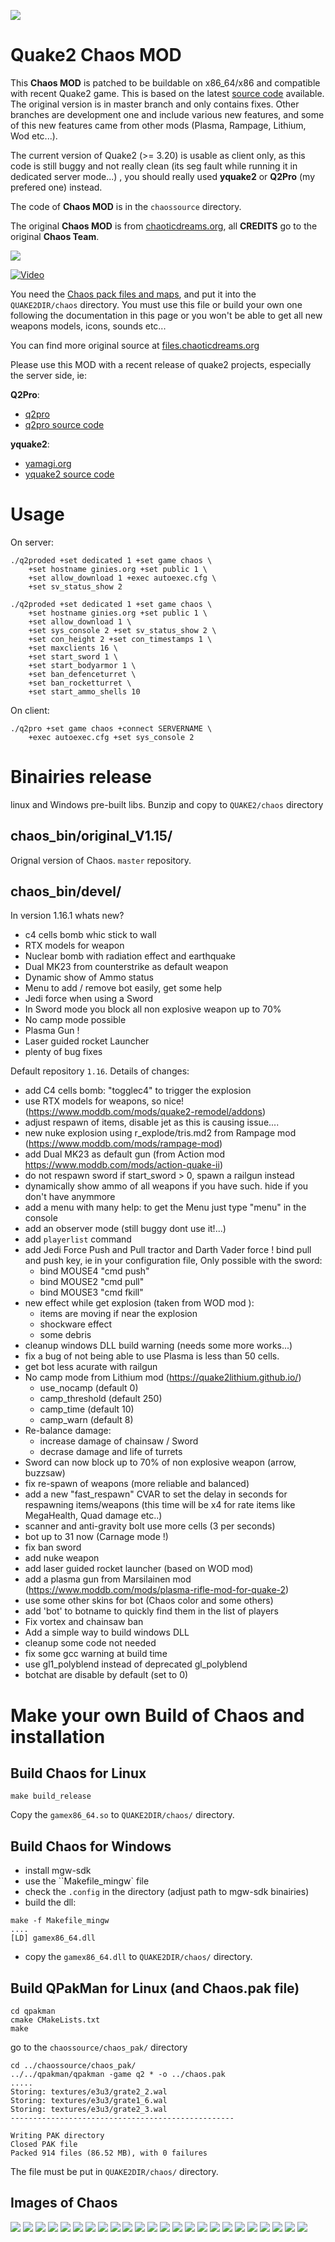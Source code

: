 ![](images/chaoslogo.jpg)

# Quake2 Chaos MOD

This **Chaos MOD** is patched to be buildable on x86_64/x86 and compatible with recent Quake2 game.
This is based on the latest [source code](https://files.chaoticdreams.org/Chaos/ChaosDM/chaosdm_114b4src.zip) available. The original version is in master branch and only contains fixes. Other branches are development one and include various new features, and some of this new features came from other mods (Plasma, Rampage, Lithium, Wod etc...).

The current version of Quake2 (>= 3.20) is usable as client only, as this code is still buggy and not really clean (its seg fault while running it in dedicated server mode...) , you should really used **yquake2** or **Q2Pro** (my prefered one) instead. 

The code of **Chaos MOD** is in the ``chaossource`` directory.

The original **Chaos MOD** is from [chaoticdreams.org](https://chaoticdreams.org/q2chaos/), all **CREDITS** go to the original **Chaos Team**.

![](images/chaos_sword.jpg)

[![Video](images/chaos1.16.1.jpg)](https://youtu.be/DuxaoykNHQA)

You need the [Chaos pack files and maps](https://ginies.org/chaos.pak), and put it into the ``QUAKE2DIR/chaos`` directory. You must use this file or build your own one following the documentation in this page or you won't be able to get all new weapons models, icons, sounds etc...

You can find more original source at [files.chaoticdreams.org](https://files.chaoticdreams.org/Chaos/ChaosDM/)

Please use this MOD with a recent release of quake2 projects, especially the server side, ie:

**Q2Pro**:
* [q2pro](https://skuller.net/q2pro/)
* [q2pro source code](https://github.com/skullernet/q2pro)

**yquake2**:
* [yamagi.org](https://www.yamagi.org/quake2/)
* [yquake2 source code](https://github.com/yquake2/yquake2)


# Usage

On server:
```
./q2proded +set dedicated 1 +set game chaos \
    +set hostname ginies.org +set public 1 \
    +set allow_download 1 +exec autoexec.cfg \
    +set sv_status_show 2
```
```
./q2proded +set dedicated 1 +set game chaos \
    +set hostname ginies.org +set public 1 \
    +set allow_download 1 \
    +set sys_console 2 +set sv_status_show 2 \
    +set con_height 2 +set con_timestamps 1 \
    +set maxclients 16 \
    +set start_sword 1 \
    +set start_bodyarmor 1 \
    +set ban_defenceturret \
    +set ban_rocketturret \
    +set start_ammo_shells 10
```

On client:
```
./q2pro +set game chaos +connect SERVERNAME \
    +exec autoexec.cfg +set sys_console 2
```

# Binairies release
 
linux and Windows pre-built libs.
Bunzip and copy to ``QUAKE2/chaos`` directory

## chaos_bin/original_V1.15/

Orignal version of Chaos. ``master`` repository.

## chaos_bin/devel/

In version 1.16.1 whats new?

* c4 cells bomb whic stick to wall
* RTX models for weapon
* Nuclear bomb with radiation effect and earthquake
* Dual MK23 from counterstrike as default weapon
* Dynamic show of Ammo status
* Menu to add / remove bot easily, get some help
* Jedi force when using a Sword
* In Sword mode you block all non explosive weapon up to 70%
* No camp mode possible
* Plasma Gun !
* Laser guided rocket Launcher
* plenty of bug fixes


Default repository ``1.16``.
Details of changes:

* add C4 cells bomb: "togglec4" to trigger the explosion
* use RTX models for weapons, so nice! (https://www.moddb.com/mods/quake2-remodel/addons)
* adjust respawn of items, disable jet as this is causing issue....
* new nuke explosion using r_explode/tris.md2 from Rampage mod (https://www.moddb.com/mods/rampage-mod)
* add Dual MK23 as default gun (from Action mod https://www.moddb.com/mods/action-quake-ii)
* do not respawn sword if start_sword > 0, spawn a railgun instead
* dynamically show ammo of all weapons if you have such. hide if you don't have anymmore
* add a menu with many help: to get the Menu just type "menu" in the console
* add an observer mode (still buggy dont use it!...)
* add ```playerlist``` command
* add Jedi Force Push and Pull tractor and Darth Vader force ! bind pull and push key, ie in your configuration file, Only possible with the sword:
    * bind MOUSE4 "cmd push"
    * bind MOUSE2 "cmd pull"
    * bind MOUSE3 "cmd fkill"
* new effect while get explosion (taken from WOD mod ):
    * items are moving if near the explosion
    * shockware effect
    * some debris
* cleanup windows DLL build warning (needs some more works...)
* fix a bug of not being able to use Plasma is less than 50 cells.
* get bot less acurate with railgun
* No camp mode from Lithium mod (https://quake2lithium.github.io/)
    * use_nocamp (default 0)
    * camp_threshold (default 250)
    * camp_time (default 10)
    * camp_warn (default 8)
* Re-balance damage:
    * increase damage of chainsaw / Sword
    * decrase damage and life of turrets
* Sword can now block up to 70% of non explosive weapon (arrow, buzzsaw)
* fix re-spawn of weapons (more reliable and balanced)
* add a new "fast_respawn" CVAR to set the delay in seconds for respawning items/weapons (this time will be x4 for rate items like MegaHealth, Quad damage etc..)
* scanner and anti-gravity bolt use more cells (3 per seconds)
* bot up to 31 now (Carnage mode !)
* fix ban sword
* add nuke weapon
* add laser guided rocket launcher (based on WOD mod)
* add a plasma gun from Marsilainen mod (https://www.moddb.com/mods/plasma-rifle-mod-for-quake-2)
* use some other skins for bot (Chaos color and some others)
* add 'bot' to botname to quickly find them in the list of players
* Fix vortex and chainsaw ban
* Add a simple way to build windows DLL
* cleanup some code not needed
* fix some gcc warning at build time
* use gl1_polyblend instead of deprecated gl_polyblend
* botchat are disable by default (set to 0)



# Make your own Build of Chaos and installation

## Build Chaos for Linux

```
make build_release
```

Copy the ``gamex86_64.so`` to ``QUAKE2DIR/chaos/`` directory. 

## Build Chaos for Windows

* install mgw-sdk
* use the ``Makefile_mingw` file
* check the ``.config`` in the directory (adjust path to mgw-sdk binairies)
* build the dll:
```
make -f Makefile_mingw
....
[LD] gamex86_64.dll
```
* copy the ``gamex86_64.dll`` to ``QUAKE2DIR/chaos/`` directory.


## Build QPakMan for Linux (and Chaos.pak file)
```
cd qpakman
cmake CMakeLists.txt
make
```

go to the ``chaossource/chaos_pak/`` directory
```
cd ../chaossource/chaos_pak/
../../qpakman/qpakman -game q2 * -o ../chaos.pak
.....
Storing: textures/e3u3/grate2_2.wal
Storing: textures/e3u3/grate1_6.wal
Storing: textures/e3u3/grate2_3.wal
--------------------------------------------------

Writing PAK directory
Closed PAK file
Packed 914 files (86.52 MB), with 0 failures
```

The file must be put in ``QUAKE2DIR/chaos/`` directory.

## Images of Chaos

![](images/plasma.jpg)
![](images/ammo_status.jpg)
![](images/chaos1.16.1.jpg)
![](images/chaos_bfg1.jpg)
![](images/chaos_bfg.jpg)
![](images/chaos_c4.jpg)
![](images/chaos_doublegun.jpg)
![](images/chaos_epee.jpg)
![](images/chaos_explosion.jpg)
![](images/chaos_explosivegun.jpg)
![](images/chaos_flash.jpg)
![](images/chaos_guided.jpg)
![](images/chaos_homing.jpg)
![](images/chaos_hyperblaster.jpg)
![](images/chaos.jpg)
![](images/chaoslogo.jpg)
![](images/chaos_nuclear.jpg)
![](images/chaos_nuke.jpg)
![](images/chaos_poison.jpg)
![](images/chaos_railgun1.jpg)
![](images/chaos_railgun.jpg)
![](images/chaos_rocket_l.jpg)
![](images/chaos_sword.jpg)
![](images/plasma.jpg)
